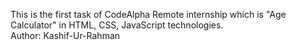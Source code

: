 This is the first task of CodeAlpha Remote internship which is "Age Calculator" in HTML, CSS, JavaScript technologies.<br>
Author: Kashif-Ur-Rahman
